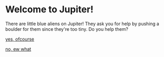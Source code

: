 # Welcome to Jupiter!

There are little blue aliens on Jupiter! They ask you for help by pushing a boulder for them since they're too tiny. Do you help them?

[yes, ofcourse](../Mars/survived.md)

[no, ew what](died.md)

